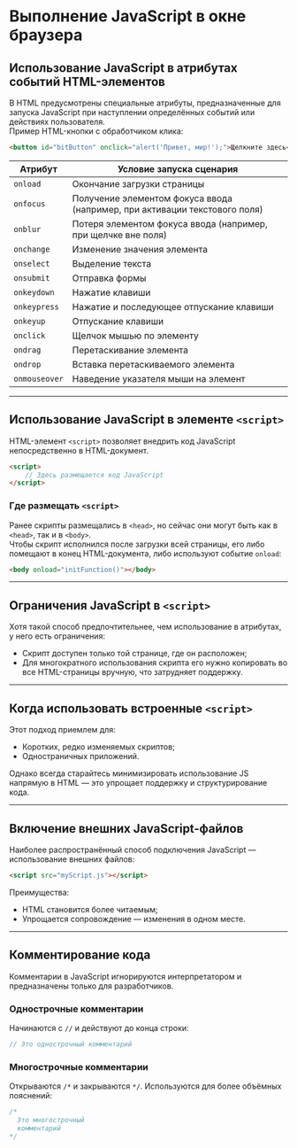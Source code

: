 # Выполнение JavaScript в окне браузера

## Использование JavaScript в атрибутах событий HTML-элементов

В HTML предусмотрены специальные атрибуты, предназначенные для запуска JavaScript при наступлении определённых событий или действиях пользователя.  
Пример HTML-кнопки с обработчиком клика:

```html
<button id="bitButton" onclick="alert('Привет, мир!');">Щелкните здесь</button>
```

| Атрибут       | Условие запуска сценария                                                   |
| ------------- | -------------------------------------------------------------------------- |
| `onload`      | Окончание загрузки страницы                                                |
| `onfocus`     | Получение элементом фокуса ввода (например, при активации текстового поля) |
| `onblur`      | Потеря элементом фокуса ввода (например, при щелчке вне поля)              |
| `onchange`    | Изменение значения элемента                                                |
| `onselect`    | Выделение текста                                                           |
| `onsubmit`    | Отправка формы                                                             |
| `onkeydown`   | Нажатие клавиши                                                            |
| `onkeypress`  | Нажатие и последующее отпускание клавиши                                   |
| `onkeyup`     | Отпускание клавиши                                                         |
| `onclick`     | Щелчок мышью по элементу                                                   |
| `ondrag`      | Перетаскивание элемента                                                    |
| `ondrop`      | Вставка перетаскиваемого элемента                                          |
| `onmouseover` | Наведение указателя мыши на элемент                                        |

---

## Использование JavaScript в элементе `<script>`

HTML-элемент `<script>` позволяет внедрить код JavaScript непосредственно в HTML-документ.

```html
<script>
	// Здесь размещается код JavaScript
</script>
```

### Где размещать `<script>`

Ранее скрипты размещались в `<head>`, но сейчас они могут быть как в `<head>`, так и в `<body>`.  
Чтобы скрипт исполнился после загрузки всей страницы, его либо помещают в конец HTML-документа, либо используют событие `onload`:

```html
<body onload="initFunction()"></body>
```

---

## Ограничения JavaScript в `<script>`

Хотя такой способ предпочтительнее, чем использование в атрибутах, у него есть ограничения:

- Скрипт доступен только той странице, где он расположен;
- Для многократного использования скрипта его нужно копировать во все HTML-страницы вручную, что затрудняет поддержку.

---

## Когда использовать встроенные `<script>`

Этот подход приемлем для:

- Коротких, редко изменяемых скриптов;
- Одностраничных приложений.

Однако всегда старайтесь минимизировать использование JS напрямую в HTML — это упрощает поддержку и структурирование кода.

---

## Включение внешних JavaScript-файлов

Наиболее распространённый способ подключения JavaScript — использование внешних файлов:

```html
<script src="myScript.js"></script>
```

Преимущества:

- HTML становится более читаемым;
- Упрощается сопровождение — изменения в одном месте.

---

## Комментирование кода

Комментарии в JavaScript игнорируются интерпретатором и предназначены только для разработчиков.

### Однострочные комментарии

Начинаются с `//` и действуют до конца строки:

```js
// Это однострочный комментарий
```

### Многострочные комментарии

Открываются `/*` и закрываются `*/`. Используются для более объёмных пояснений:

```js
/*
  Это многострочный
  комментарий
*/
```
